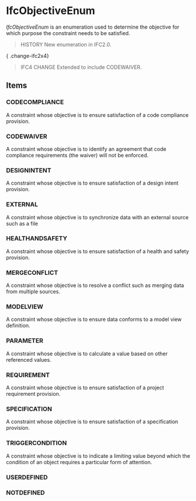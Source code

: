# IfcObjectiveEnum

_IfcObjectiveEnum_ is an enumeration used to determine the objective for which purpose the constraint needs to be satisfied.<!-- end of definition -->

> HISTORY New enumeration in IFC2.0.

{ .change-ifc2x4}
> IFC4 CHANGE Extended to include CODEWAIVER.

## Items

### CODECOMPLIANCE
A constraint whose objective is to ensure satisfaction of a code compliance provision.

### CODEWAIVER
A constraint whose objective is to identify an agreement that code compliance requirements (the waiver) will not be enforced.

### DESIGNINTENT
A constraint whose objective is to ensure satisfaction of a design intent provision.

### EXTERNAL
A constraint whose objective is to synchronize data with an external source such as a file

### HEALTHANDSAFETY
A constraint whose objective is to ensure satisfaction of a health and safety provision.

### MERGECONFLICT
A constraint whose objective is to resolve a conflict such as merging data from multiple sources.

### MODELVIEW
A constraint whose objective is to ensure data conforms to a model view definition.

### PARAMETER
A constraint whose objective is to calculate a value based on other referenced values.

### REQUIREMENT
A constraint whose objective is to ensure satisfaction of a project requirement provision.

### SPECIFICATION
A constraint whose objective is to ensure satisfaction of a specification provision.

### TRIGGERCONDITION
A constraint whose objective is to indicate a limiting value beyond which the condition of an object requires a particular form of attention.

### USERDEFINED


### NOTDEFINED

